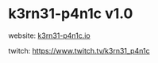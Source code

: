 # k3rn31-p4n1c v1.0

website: [k3rn31-p4n1c.io](https://www.k3rn31-p4n1c.io)

twitch: https://www.twitch.tv/k3rn31_p4n1c